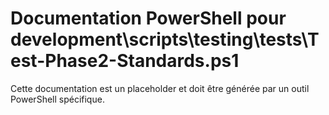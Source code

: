 # Documentation PowerShell pour development\scripts\testing\tests\Test-Phase2-Standards.ps1

Cette documentation est un placeholder et doit être générée par un outil PowerShell spécifique.
